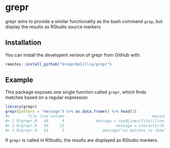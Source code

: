 
<!-- README.md is generated from README.Rmd. Please edit that file -->

# grepr

<!-- badges: start -->

<!-- badges: end -->

grepr aims to provide a similar functionality as the bash command
`grep`, but display the results as RStudio source markers

## Installation

You can install the developent version of grepr from GitHub with:

``` r
remotes::install_github("GregorDeCillia/grepr")
```

## Example

This package exposes one single function called `grepr`, which finds
matches based on a regular expression.

``` r
library(grepr)
grepr(pattern = "message") %>% as.data.frame() %>% head(3)
#>        file line column                                       message
#> 1 R/grepr.R   40      9              message = readLines(file)[line],
#> 2 R/grepr.R   50     23                       message = character(0))
#> 3 R/grepr.R   63      5                 message("no matches to show")
```

If `grepr` is called in RStudio, the results are displayed as RStudio
markers.
